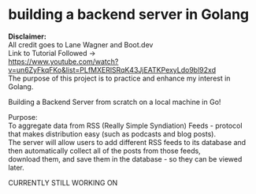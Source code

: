 # building a backend server in Golang

**Disclaimer:**<br />
    All credit goes to Lane Wagner and Boot.dev<br />
    Link to Tutorial Followed -><br /> https://www.youtube.com/watch?v=un6ZyFkqFKo&list=PLfMXERlSRqK43JjEATKPexyLdo9bl92xd<br />
    The purpose of this project is to practice and enhance my interest in Golang.<br />

Building a Backend Server from scratch on a local machine in Go!

Purpose:<br /> 
    To aggregate data from RSS (Really Simple Syndiation) Feeds - protocol that makes distribution easy
        (such as podcasts and blog posts).<br />
    The server will allow users to add different RSS feeds to its database and then automatically collect all of the posts from those feeds,<br /> download them, and save them in the database - so they can be viewed later.

CURRENTLY STILL WORKING ON
